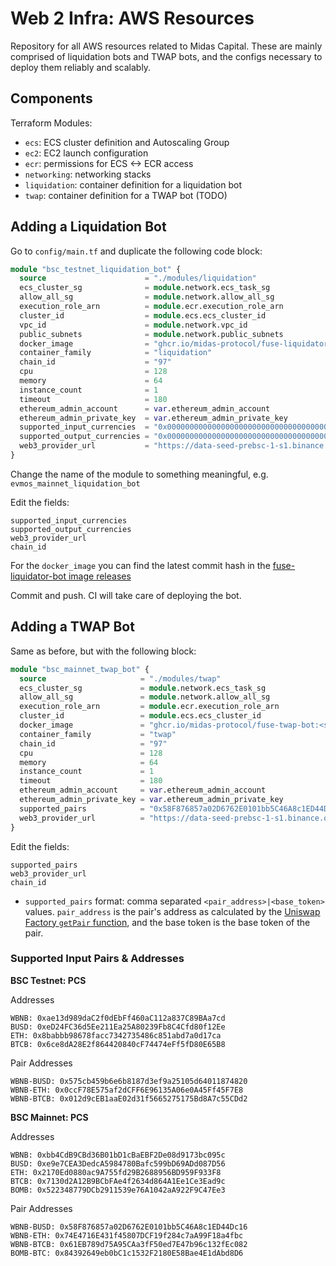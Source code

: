 # Web 2 Infra: AWS Resources

Repository for all AWS resources related to Midas Capital. These are mainly comprised of liquidation bots and TWAP bots,
and the configs necessary to deploy them reliably and scalably.

## Components

Terraform Modules:

- `ecs`: ECS cluster definition and Autoscaling Group
- `ec2`: EC2 launch configuration
- `ecr`: permissions for ECS <-> ECR access
- `networking`: networking stacks
- `liquidation`: container definition for a liquidation bot
- `twap`: container definition for a TWAP bot (TODO)

## Adding a Liquidation Bot

Go to `config/main.tf` and duplicate the following code block:

```terraform
module "bsc_testnet_liquidation_bot" {
  source                      = "./modules/liquidation"
  ecs_cluster_sg              = module.network.ecs_task_sg
  allow_all_sg                = module.network.allow_all_sg
  execution_role_arn          = module.ecr.execution_role_arn
  cluster_id                  = module.ecs.ecs_cluster_id
  vpc_id                      = module.network.vpc_id
  public_subnets              = module.network.public_subnets
  docker_image                = "ghcr.io/midas-protocol/fuse-liquidator-bot:<sha:commit-hash>"
  container_family            = "liquidation"
  chain_id                    = "97"
  cpu                         = 128
  memory                      = 64
  instance_count              = 1
  timeout                     = 180
  ethereum_admin_account      = var.ethereum_admin_account
  ethereum_admin_private_key  = var.ethereum_admin_private_key
  supported_input_currencies  = "0x0000000000000000000000000000000000000000,0xEC5dCb5Dbf4B114C9d0F65BcCAb49EC54F6A0867"
  supported_output_currencies = "0x0000000000000000000000000000000000000000,0xEC5dCb5Dbf4B114C9d0F65BcCAb49EC54F6A0867"
  web3_provider_url           = "https://data-seed-prebsc-1-s1.binance.org:8545"
}
```

Change the name of the module to something meaningful, e.g. `evmos_mainnet_liquidation_bot`

Edit the fields:

```shell
supported_input_currencies
supported_output_currencies
web3_provider_url
chain_id
```

For the `docker_image` you can find the latest commit hash in
the [fuse-liquidator-bot image releases](https://github.com/Midas-Protocol/fuse-liquidator-bot/pkgs/container/fuse-liquidator-bot)

Commit and push. CI will take care of deploying the bot.

## Adding a TWAP Bot

Same as before, but with the following block:

```terraform
module "bsc_mainnet_twap_bot" {
  source                     = "./modules/twap"
  ecs_cluster_sg             = module.network.ecs_task_sg
  allow_all_sg               = module.network.allow_all_sg
  execution_role_arn         = module.ecr.execution_role_arn
  cluster_id                 = module.ecs.ecs_cluster_id
  docker_image               = "ghcr.io/midas-protocol/fuse-twap-bot:<sha:commit-hash>"
  container_family           = "twap"
  chain_id                   = "97"
  cpu                        = 128
  memory                     = 64
  instance_count             = 1
  timeout                    = 180
  ethereum_admin_account     = var.ethereum_admin_account
  ethereum_admin_private_key = var.ethereum_admin_private_key
  supported_pairs            = "0x58F876857a02D6762E0101bb5C46A8c1ED44Dc16|0xbb4CdB9CBd36B01bD1cBaEBF2De08d9173bc095c,0x74E4716E431f45807DCF19f284c7aA99F18a4fbc|0xbb4CdB9CBd36B01bD1cBaEBF2De08d9173bc095c,0x61EB789d75A95CAa3fF50ed7E47b96c132fEc082|0xbb4CdB9CBd36B01bD1cBaEBF2De08d9173bc095c"
  web3_provider_url          = "https://data-seed-prebsc-1-s1.binance.org:8545"
}
```

Edit the fields:

```shell
supported_pairs
web3_provider_url
chain_id
```

- `supported_pairs` format: comma separated `<pair_address>|<base_token>` values.
  `pair_address` is the pair's address as calculated by the
  [Uniswap Factory `getPair` function](https://docs.uniswap.org/protocol/V2/reference/smart-contracts/factory#getpair),
  and the base token is the base token of the pair.

### Supported Input Pairs & Addresses

**BSC Testnet: PCS**

Addresses

```shell
WBNB: 0xae13d989daC2f0dEbFf460aC112a837C89BAa7cd 
BUSD: 0xeD24FC36d5Ee211Ea25A80239Fb8C4Cfd80f12Ee 
ETH: 0x8babbb98678facc7342735486c851abd7a0d17ca 
BTCB: 0x6ce8dA28E2f864420840cF74474eFf5fD80E65B8
```

Pair Addresses

```shell
WBNB-BUSD: 0x575cb459b6e6b8187d3ef9a25105d64011874820
WBNB-ETH: 0x0ccF78E575af2dCFF6E96135A06e0A45Ff45F7E8 
WBNB-BTCB: 0x012d9cEB1aaE02d31f5665275175Bd8A7c55CDd2
```

**BSC Mainnet: PCS**

Addresses

```shell
WBNB: 0xbb4CdB9CBd36B01bD1cBaEBF2De08d9173bc095c 
BUSD: 0xe9e7CEA3DedcA5984780Bafc599bD69ADd087D56 
ETH: 0x2170Ed0880ac9A755fd29B2688956BD959F933F8
BTCB: 0x7130d2A12B9BCbFAe4f2634d864A1Ee1Ce3Ead9c
BOMB: 0x522348779DCb2911539e76A1042aA922F9C47Ee3

```

Pair Addresses

```shell
WBNB-BUSD: 0x58F876857a02D6762E0101bb5C46A8c1ED44Dc16
WBNB-ETH: 0x74E4716E431f45807DCF19f284c7aA99F18a4fbc 
WBNB-BTCB: 0x61EB789d75A95CAa3fF50ed7E47b96c132fEc082
BOMB-BTC: 0x84392649eb0bC1c1532F2180E58Bae4E1dAbd8D6
```


